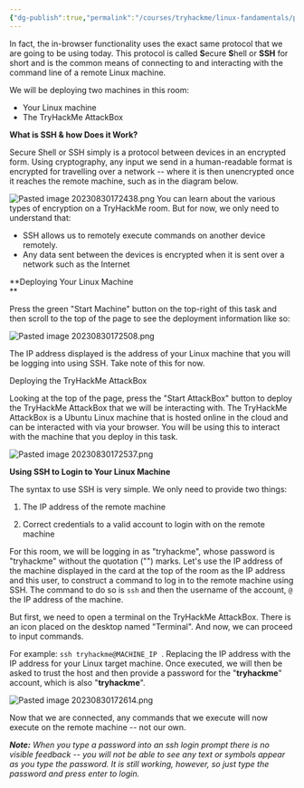 ```yaml
---
{"dg-publish":true,"permalink":"/courses/tryhackme/linux-fandamentals/part-2/accessing-your-linux-machine-using-ssh-deploy/","dgPassFrontmatter":true,"noteIcon":""}
---
```


In fact, the in-browser functionality uses the exact same protocol that we are going to be using today. This protocol is called **S**ecure **S**hell or **SSH** for short and is the common means of connecting to and interacting with the command line of a remote Linux machine.

We will be deploying two machines in this room:

- Your Linux machine
- The TryHackMe AttackBox

**What is SSH & how Does it Work?**

Secure Shell or SSH simply is a protocol between devices in an encrypted form. Using cryptography, any input we send in a human-readable format is encrypted for travelling over a network -- where it is then unencrypted once it reaches the remote machine, such as in the diagram below.

![Pasted image 20230830172438.png](/img/user/courses/tryhackme/linux_fandamentals/part_2/img/Pasted%20image%2020230830172438.png)
You can learn about the various types of encryption on a TryHackMe room. But for now, we only need to understand that:  

- SSH allows us to remotely execute commands on another device remotely.
- Any data sent between the devices is encrypted when it is sent over a network such as the Internet

**Deploying Your Linux Machine  
**

Press the green "Start Machine" button on the top-right of this task and then scroll to the top of the page to see the deployment information like so:

![Pasted image 20230830172508.png](/img/user/courses/tryhackme/linux_fandamentals/part_2/img/Pasted%20image%2020230830172508.png)

The IP address displayed is the address of your Linux machine that you will be logging into using SSH. Take note of this for now.

  

Deploying the TryHackMe AttackBox

Looking at the top of the page, press the "Start AttackBox" button to deploy the TryHackMe AttackBox that we will be interacting with. The TryHackMe AttackBox is a Ubuntu Linux machine that is hosted online in the cloud and can be interacted with via your browser. You will be using this to interact with the machine that you deploy in this task.

![Pasted image 20230830172537.png](/img/user/courses/tryhackme/linux_fandamentals/part_2/img/Pasted%20image%2020230830172537.png)

**Using SSH to Login to Your Linux Machine**

The syntax to use SSH is very simple. We only need to provide two things:

1. The IP address of the remote machine

2. Correct credentials to a valid account to login with on the remote machine

  

For this room, we will be logging in as "tryhackme", whose password is "tryhackme" without the quotation ("") marks. Let's use the IP address of the machine displayed in the card at the top of the room as the IP address and this user, to construct a command to log in to the remote machine using SSH. The command to do so is `ssh` and then the username of the account, `@` the IP address of the machine.

But first, we need to open a terminal on the TryHackMe AttackBox. There is an icon placed on the desktop named "Terminal". And now, we can proceed to input commands.

For example: `ssh tryhackme@MACHINE_IP`  . Replacing the IP address with the IP address for your Linux target machine. Once executed, we will then be asked to trust the host and then provide a password for the "**tryhackme**" account, which is also "**tryhackme**".  

![Pasted image 20230830172614.png](/img/user/courses/tryhackme/linux_fandamentals/part_2/img/Pasted%20image%2020230830172614.png)

Now that we are connected, any commands that we execute will now execute on the remote machine -- not our own.

_**Note:** When you type a password into an ssh login prompt there is no visible feedback -- you will not be able to see any text or symbols appear as you type the password. It is still working, however, so just type the password and press enter to login._

